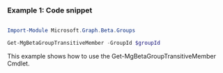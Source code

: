 ### Example 1: Code snippet

```powershell

Import-Module Microsoft.Graph.Beta.Groups

Get-MgBetaGroupTransitiveMember -GroupId $groupId

```
This example shows how to use the Get-MgBetaGroupTransitiveMember Cmdlet.

